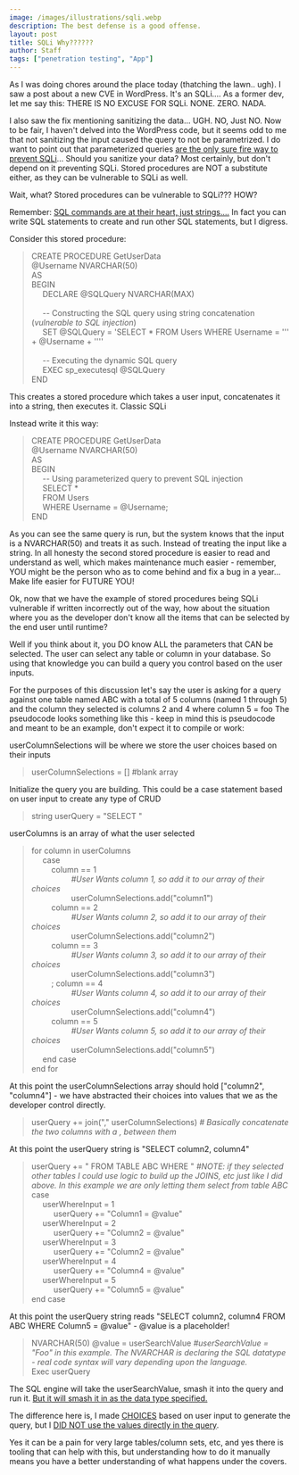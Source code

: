 ```yaml
---
image: /images/illustrations/sqli.webp
description: The best defense is a good offense.
layout: post
title: SQLi Why??????
author: Staff
tags: ["penetration testing", "App"]
---
```


As I was doing chores around the place today (thatching the lawn.. ugh). I saw a post about a new CVE in WordPress. It's an SQLi.... As a former dev, let me say this: THERE IS NO EXCUSE FOR SQLi. NONE. ZERO. NADA.  

I also saw the fix mentioning sanitizing the data... UGH. NO, Just NO. Now to be fair, I haven't delved into the WordPress code, but it seems odd to me that not sanitizing the input caused the query to not be parametrized. 
I do want to point out that parameterized queries <ins>are the only sure fire way to prevent SQLi</ins>... Should you sanitize your data? Most certainly, but don't depend on it preventing SQLi. Stored procedures are NOT a substitute either, as they can be vulnerable to SQLi as well. 

Wait, what? Stored procedures can be vulnerable to SQLi??? HOW? 

Remember:  <ins>SQL commands are at their heart, just strings....</ins> In fact you can write SQL statements to create and run other SQL statements, but I digress. 

Consider this stored procedure: 


> CREATE PROCEDURE GetUserData <br>
>     @Username NVARCHAR(50) <br>
>     AS <br>
>     BEGIN <br>
>  &nbsp;&nbsp;&nbsp;&nbsp;	     DECLARE @SQLQuery NVARCHAR(MAX) <br>
> <br>
>  &nbsp;&nbsp;&nbsp;&nbsp;	    -- Constructing the SQL query using string concatenation (_vulnerable to SQL injection_) <br>
>  &nbsp;&nbsp;&nbsp;&nbsp;	   SET @SQLQuery = 'SELECT * FROM Users WHERE Username = ''' + @Username + '''' <br>
> <br>
>  &nbsp;&nbsp;&nbsp;&nbsp;	 -- Executing the dynamic SQL query <br>
>  &nbsp;&nbsp;&nbsp;&nbsp;	  EXEC sp_executesql @SQLQuery <br>
> END <br>


This creates a stored procedure which takes a user input, concatenates it into a string, then executes it. Classic SQLi

Instead write it this way:

> CREATE PROCEDURE GetUserData <br>
>    @Username NVARCHAR(50) <br>
> AS <br>
> BEGIN <br>
>  &nbsp;&nbsp;&nbsp;&nbsp;	   -- Using parameterized query to prevent SQL injection <br>
>  &nbsp;&nbsp;&nbsp;&nbsp;	SELECT * <br>
>  &nbsp;&nbsp;&nbsp;&nbsp;	FROM Users <br>
>  &nbsp;&nbsp;&nbsp;&nbsp;	WHERE Username = @Username; <br>
> END <br>

As you can see the same query is run, but the system knows that the input is a NVARCHAR(50) and treats it as such. Instead of treating the input like a string.  In all honesty the second stored procedure is easier to read and understand as well, which makes maintenance much easier - remember, YOU might be the person who as to come behind and fix a bug in a year... Make life easier for FUTURE YOU!

Ok, now that we have the example of stored procedures being SQLi vulnerable if written incorrectly out of the way, how about the situation where you as the developer don't know all the items that can be selected by the end user until runtime? 

Well if you think about it, you DO know ALL the parameters that CAN be selected. The user can select any table or column in your database. So using that knowledge you can build a query you control based on the user inputs. 

For the purposes of this discussion let's say the user is asking for a query against one table named ABC with a total of 5 columns (named 1 through 5) and the column they selected is columns 2 and 4 where column 5 = foo
The pseudocode looks something like this - keep in mind this is pseudocode and meant to be an example, don't expect it to compile or work:

userColumnSelections will be where we store the user choices based on their inputs

> userColumnSelections = [] #blank array

Initialize the query you are building. This could be a case statement based on user input to create any type of CRUD
 
> string userQuery = "SELECT "

userColumns is an array of what the user selected

> for column in userColumns  <br>
> &nbsp;&nbsp;&nbsp;&nbsp; case <br>
> &nbsp;&nbsp;&nbsp;&nbsp;&nbsp;&nbsp;&nbsp;&nbsp; column == 1 <br>
> &nbsp;&nbsp;&nbsp;&nbsp;&nbsp;&nbsp;&nbsp;&nbsp; &nbsp;&nbsp;&nbsp;&nbsp;&nbsp;&nbsp;&nbsp;&nbsp; _#User Wants column 1, so add it to our array of their choices_ <br>
> &nbsp;&nbsp;&nbsp;&nbsp; &nbsp;&nbsp;&nbsp;&nbsp;&nbsp;&nbsp;&nbsp;&nbsp; &nbsp; &nbsp;			userColumnSelections.add("column1") <br>
> &nbsp;&nbsp;&nbsp;&nbsp;&nbsp;&nbsp;&nbsp;&nbsp; 		column == 2  <br>
> &nbsp;&nbsp;&nbsp;&nbsp;&nbsp;&nbsp;&nbsp;&nbsp; &nbsp;&nbsp;&nbsp;&nbsp;&nbsp;&nbsp;&nbsp;&nbsp; _#User Wants column 2,  so add it to our array of their choices_ <br>
> &nbsp;&nbsp;&nbsp;&nbsp; &nbsp;&nbsp;&nbsp;&nbsp;&nbsp;&nbsp;&nbsp;&nbsp; &nbsp; &nbsp;	userColumnSelections.add("column2") <br>
> &nbsp;&nbsp;&nbsp;&nbsp;&nbsp;&nbsp;&nbsp;&nbsp; 	column == 3  <br>
> &nbsp;&nbsp;&nbsp;&nbsp;&nbsp;&nbsp;&nbsp;&nbsp; &nbsp;&nbsp;&nbsp;&nbsp;&nbsp;&nbsp;&nbsp;&nbsp; _#User Wants column 3,  so add it to our array of their choices_ <br>
> &nbsp;&nbsp;&nbsp;&nbsp; &nbsp;&nbsp;&nbsp;&nbsp;&nbsp;&nbsp;&nbsp;&nbsp; &nbsp; &nbsp;	userColumnSelections.add("column3") <br>
> &nbsp;&nbsp;&nbsp;&nbsp;&nbsp;&nbsp;&nbsp;&nbsp; ;		column == 4 <br>
> &nbsp;&nbsp;&nbsp;&nbsp;&nbsp;&nbsp;&nbsp;&nbsp; &nbsp;&nbsp;&nbsp;&nbsp;&nbsp;&nbsp;&nbsp;&nbsp; _#User Wants column 4,  so add it to our array of their choices_ <br>
> &nbsp;&nbsp;&nbsp;&nbsp; &nbsp;&nbsp;&nbsp;&nbsp;&nbsp;&nbsp;&nbsp;&nbsp; &nbsp; &nbsp;	userColumnSelections.add("column4") <br>
> &nbsp;&nbsp;&nbsp;&nbsp;&nbsp;&nbsp;&nbsp;&nbsp; 		column == 5 	<br>
> &nbsp;&nbsp;&nbsp;&nbsp;&nbsp;&nbsp;&nbsp;&nbsp; &nbsp;&nbsp;&nbsp;&nbsp;&nbsp;&nbsp;&nbsp;&nbsp; _#User Wants column 5,  so add it to our array of their choices_ <br>
> &nbsp;&nbsp;&nbsp;&nbsp; &nbsp;&nbsp;&nbsp;&nbsp;&nbsp;&nbsp;&nbsp;&nbsp; &nbsp; &nbsp;	userColumnSelections.add("column5") <br>
> &nbsp;&nbsp;&nbsp;&nbsp;	end case <br>
> end for <br>

At this point the userColumnSelections array should hold ["column2", "column4"] - we have abstracted their choices into values that we as the developer control directly.

> userQuery += join("," userColumnSelections) 	_# Basically concatenate the two columns with a , between them_ <br>

At this point the userQuery string  is "SELECT column2, column4"


> userQuery += " FROM TABLE ABC WHERE "   _#NOTE: if they selected other tables I could use logic to build up  the JOINS, etc just like I did above. In this example we are only letting them select from table ABC_ <br>
> case <br>
> &nbsp;&nbsp;&nbsp;&nbsp;	userWhereInput = 1 <br>
> &nbsp;&nbsp;&nbsp;&nbsp;	 &nbsp;&nbsp;&nbsp;&nbsp;	userQuery += "Column1 = @value" <br>
> &nbsp;&nbsp;&nbsp;&nbsp;	 	userWhereInput = 2 <br>
> &nbsp;&nbsp;&nbsp;&nbsp;	 &nbsp;&nbsp;&nbsp;&nbsp;	userQuery += "Column2 = @value" <br>
> &nbsp;&nbsp;&nbsp;&nbsp;	userWhereInput = 3 <br>
> &nbsp;&nbsp;&nbsp;&nbsp;	 &nbsp;&nbsp;&nbsp;&nbsp;	userQuery += "Column2 = @value" <br>
> &nbsp;&nbsp;&nbsp;&nbsp;	userWhereInput = 4 <br>
> &nbsp;&nbsp;&nbsp;&nbsp;	 &nbsp;&nbsp;&nbsp;&nbsp;	userQuery += "Column4 = @value" <br>
> &nbsp;&nbsp;&nbsp;&nbsp;	userWhereInput = 5 <br>
> &nbsp;&nbsp;&nbsp;&nbsp;	 &nbsp;&nbsp;&nbsp;&nbsp;	userQuery += "Column5 = @value" <br>
> end case <br>

 At this point the userQuery string  reads "SELECT column2, column4 FROM ABC WHERE Column5 = @value" - @value is a placeholder! 

> NVARCHAR(50) @value = userSearchValue _#userSearchValue = "Foo" in this example. The NVARCHAR is declaring the SQL datatype - real code syntax will vary depending upon the language._ <br>
> Exec userQuery <br>


The SQL engine will take the userSearchValue, smash it into the query and run it. <ins>But it will smash it in as the data type specified. </ins>

The difference here is, I made <ins>CHOICES</ins> based on user input to generate the query, but I <ins>DID NOT use the values directly in the query</ins>. 

Yes it can be a pain for very large tables/column sets, etc, and yes there is tooling that can help with this, but understanding how to do it manually means you have a better understanding of what happens under the covers.
